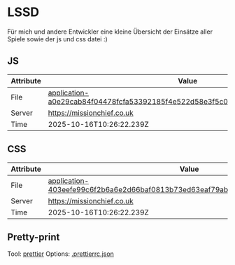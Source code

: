 # LSSD

Für mich und andere Entwickler eine kleine Übersicht der Einsätze aller Spiele sowie der js und css datei :)

<!-- automated -->

## JS

| Attribute | Value                                                                                                                                                                                                |
| --------- | ---------------------------------------------------------------------------------------------------------------------------------------------------------------------------------------------------- |
| File      | [application-a0e29cab84f04478fcfa53392185f4e522d58e3f5c08882496131d0ac4eb8c4c.js](https://missionchief.co.uk/assets/application-a0e29cab84f04478fcfa53392185f4e522d58e3f5c08882496131d0ac4eb8c4c.js) |
| Server    | https://missionchief.co.uk                                                                                                                                                                           |
| Time      | 2025-10-16T10:26:22.239Z                                                                                                                                                                             |

## CSS

| Attribute | Value                                                                                                                                                                                                  |
| --------- | ------------------------------------------------------------------------------------------------------------------------------------------------------------------------------------------------------ |
| File      | [application-403eefe99c6f2b6a6e2d66baf0813b73ed63eaf79abbf5f15d297d46bee72d11.css](https://missionchief.co.uk/assets/application-403eefe99c6f2b6a6e2d66baf0813b73ed63eaf79abbf5f15d297d46bee72d11.css) |
| Server    | https://missionchief.co.uk                                                                                                                                                                             |
| Time      | 2025-10-16T10:26:22.239Z                                                                                                                                                                               |

## Pretty-print

Tool: [prettier](https://prettier.io)
Options: [.prettierrc.json](./.prettierrc.json)

<!-- /automated -->
